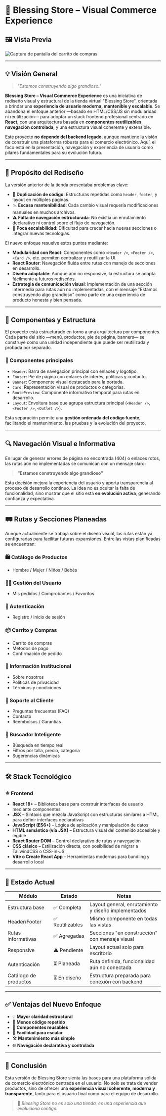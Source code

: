 # 🌟 Blessing Store – Visual Commerce Experience

## 🖼️ Vista Previa

![Captura de pantalla del carrito de compras](./img-screenshot-01.png)

---

## 💡 Visión General

> *"Estamos construyendo algo grandioso."*

**Blessing Store – Visual Commerce Experience** es una iniciativa de rediseño visual y estructural de la tienda virtual "Blessing Store", orientada a brindar una **experiencia de usuario moderna, mantenible y escalable**. Se abandona el enfoque anterior —basado en HTML/CSS/JS sin modularidad ni reutilización— para adoptar un stack frontend profesional centrado en **React**, con una arquitectura basada en **componentes reutilizables**, **navegación controlada**, y una estructura visual coherente y extensible.

Este proyecto **no depende del backend legado**, aunque mantiene la visión de construir una plataforma robusta para el comercio electrónico. Aquí, el foco está en la presentación, navegación y experiencia de usuario como pilares fundamentales para su evolución futura.

---

## 🎯 Propósito del Rediseño

La versión anterior de la tienda presentaba problemas clave:

- 🔁 **Duplicación de código**: Estructuras repetidas como `header`, `footer`, y layout en múltiples páginas.
- 📉 **Escasa mantenibilidad**: Cada cambio visual requería modificaciones manuales en muchos archivos.
- ⚠️ **Falta de navegación estructurada**: No existía un enrutamiento declarativo ni control sobre el flujo de navegación.
- 🧱 **Poca escalabilidad**: Dificultad para crecer hacia nuevas secciones o integrar nuevas tecnologías.

El nuevo enfoque resuelve estos puntos mediante:

- **Modularidad con React**: Componentes como `<Header />`, `<Footer />`, `<Card />`, etc. permiten centralizar y reutilizar la UI.
- **React Router**: Navegación fluida entre rutas con manejo de secciones en desarrollo.
- **Diseño adaptable**: Aunque aún no responsive, la estructura se adapta fácilmente a futuros rediseños.
- **Estrategia de comunicación visual**: Implementación de una sección intermedia para rutas aún no implementadas, con el mensaje "Estamos construyendo algo grandioso" como parte de una experiencia de producto honesta y bien pensada.

---

## 🧩 Componentes y Estructura

El proyecto está estructurado en torno a una arquitectura por componentes. Cada parte del sitio —menú, productos, pie de página, banners— se construye como una unidad independiente que puede ser reutilizada y probada por separado.

### 🧱 Componentes principales

- `Header`: Barra de navegación principal con enlaces y logotipo.
- `Footer`: Pie de página con enlaces de interés, políticas y contacto.
- `Banner`: Componente visual destacado para la portada.
- `Card`: Representación visual de productos o categorías.
- `RoutePreview`: Componente informativo temporal para rutas en desarrollo.
- `Layout`: Envoltura base que agrupa estructura principal (`<Header />`, `<Footer />`, `<Outlet />`).

Esta separación permite una **gestión ordenada del código fuente**, facilitando el mantenimiento, las pruebas y la evolución del proyecto.

---

## 🔍 Navegación Visual e Informativa

En lugar de generar errores de página no encontrada (404) o enlaces rotos, las rutas aún no implementadas se comunican con un mensaje claro:  
> **“Estamos construyendo algo grandioso”**

Esta decisión mejora la experiencia del usuario y aporta transparencia al proceso de desarrollo continuo. La idea no es ocultar la falta de funcionalidad, sino mostrar que el sitio está **en evolución activa**, generando confianza y expectativa.

---

## 🛤️ Rutas y Secciones Planeadas

Aunque actualmente se trabaja sobre el diseño visual, las rutas están ya configuradas para facilitar futuras expansiones. Entre las vistas planificadas se encuentran:

### 🛍️ Catálogo de Productos
- Hombre / Mujer / Niños / Bebés

### 🙍‍♂️ Gestión del Usuario
- Mis pedidos / Comprobantes / Favoritos

### 🔐 Autenticación
- Registro / Inicio de sesión

### 📦 Carrito y Compras
- Carrito de compras
- Métodos de pago
- Confirmación de pedido

### 📄 Información Institucional
- Sobre nosotros
- Políticas de privacidad
- Términos y condiciones

### 🤝 Soporte al Cliente
- Preguntas frecuentes (FAQ)
- Contacto
- Reembolsos / Garantías

### 🔎 Buscador Inteligente
- Búsqueda en tiempo real
- Filtros por talla, precio, categoría
- Sugerencias dinámicas

---

## 🛠️ Stack Tecnológico

### ⚛️ Frontend

- **React 18+** – Biblioteca base para construir interfaces de usuario mediante componentes
- **JSX** – Sintaxis que mezcla JavaScript con estructuras similares a HTML para definir interfaces declarativas
- **JavaScript (ES6+)** – Lógica de aplicación y manipulación de datos
- **HTML semántico (vía JSX)** – Estructura visual del contenido accesible y legible
- **React Router DOM** – Control declarativo de rutas y navegación
- **CSS clásico** – Estilización directa, con posibilidad de migrar a TailwindCSS o CSS-in-JS
- **Vite o Create React App** – Herramientas modernas para bundling y desarrollo local

---

## 🚧 Estado Actual

| Módulo               | Estado        | Notas                                                |
|----------------------|---------------|------------------------------------------------------|
| Estructura base      | ✅ Completa    | Layout general, enrutamiento y diseño implementados |
| Header/Footer        | ✅ Reutilizables | Mismo componente en todas las vistas               |
| Rutas informativas   | ✅ Agregadas   | Secciones "en construcción" con mensaje visual      |
| Responsive           | ⚠️ Pendiente   | Layout actual solo para escritorio                  |
| Autenticación        | ⏳ Planeada    | Ruta definida, funcionalidad aún no conectada       |
| Catálogo de productos| ⏳ En diseño   | Estructura preparada para conexión con backend      |

---

## ✅ Ventajas del Nuevo Enfoque

- 💡 **Mayor claridad estructural**
- 🧼 **Menos código repetido**
- 🔁 **Componentes reusables**
- 🔄 **Facilidad para escalar**
- 🛠️ **Mantenimiento más simple**
- 🌐 **Navegación declarativa y controlada**

---

## 📌 Conclusión

Esta versión de Blessing Store sienta las bases para una plataforma sólida de comercio electrónico centrada en el usuario. No solo se trata de vender productos, sino de ofrecer una **experiencia visual coherente, moderna y transparente**, tanto para el usuario final como para el equipo de desarrollo.

> 🌟 *Blessing Store no es solo una tienda, es una experiencia que evoluciona contigo.*